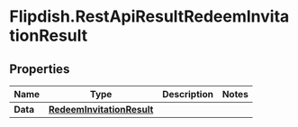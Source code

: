 # Flipdish.RestApiResultRedeemInvitationResult

## Properties

Name | Type | Description | Notes
------------ | ------------- | ------------- | -------------
**Data** | [**RedeemInvitationResult**](RedeemInvitationResult.md) |  | 


